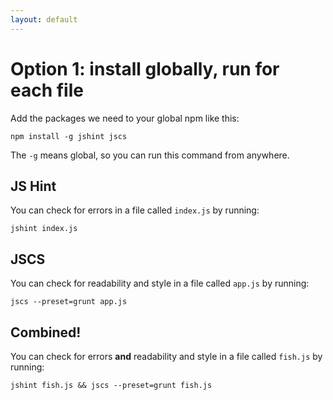 ```yaml
---
layout: default
---
```


# Option 1: install globally, run for each file

Add the packages we need to your global npm like this:

```
npm install -g jshint jscs
```

The `-g` means global, so you can run this command from anywhere.

## JS Hint

You can check for errors in a file called `index.js` by running:

```
jshint index.js
```

## JSCS

You can check for readability and style in a file called `app.js` by running:

```
jscs --preset=grunt app.js
```

## Combined!

You can check for errors **and** readability and style in a file called `fish.js` by running:

```
jshint fish.js && jscs --preset=grunt fish.js
```
